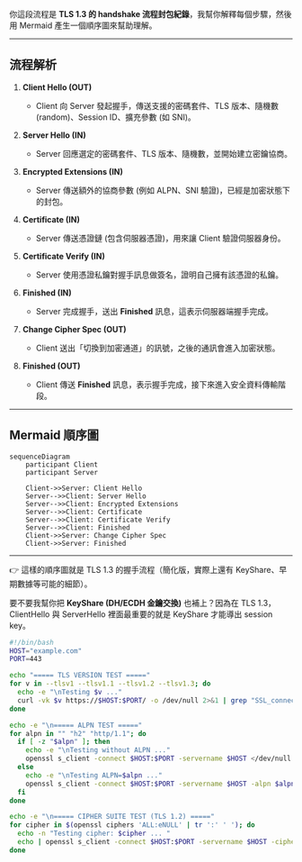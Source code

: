 你這段流程是 **TLS 1.3 的 handshake 流程封包紀錄**，我幫你解釋每個步驟，然後用 Mermaid 產生一個順序圖來幫助理解。

---

## 流程解析

1. **Client Hello (OUT)**

   * Client 向 Server 發起握手，傳送支援的密碼套件、TLS 版本、隨機數 (random)、Session ID、擴充參數 (如 SNI)。

2. **Server Hello (IN)**

   * Server 回應選定的密碼套件、TLS 版本、隨機數，並開始建立密鑰協商。

3. **Encrypted Extensions (IN)**

   * Server 傳送額外的協商參數 (例如 ALPN、SNI 驗證)，已經是加密狀態下的封包。

4. **Certificate (IN)**

   * Server 傳送憑證鏈 (包含伺服器憑證)，用來讓 Client 驗證伺服器身份。

5. **Certificate Verify (IN)**

   * Server 使用憑證私鑰對握手訊息做簽名，證明自己擁有該憑證的私鑰。

6. **Finished (IN)**

   * Server 完成握手，送出 **Finished** 訊息，這表示伺服器端握手完成。

7. **Change Cipher Spec (OUT)**

   * Client 送出「切換到加密通道」的訊號，之後的通訊會進入加密狀態。

8. **Finished (OUT)**

   * Client 傳送 **Finished** 訊息，表示握手完成，接下來進入安全資料傳輸階段。

---

## Mermaid 順序圖

```mermaid
sequenceDiagram
    participant Client
    participant Server

    Client->>Server: Client Hello
    Server-->>Client: Server Hello
    Server-->>Client: Encrypted Extensions
    Server-->>Client: Certificate
    Server-->>Client: Certificate Verify
    Server-->>Client: Finished
    Client->>Server: Change Cipher Spec
    Client->>Server: Finished
```

---

👉 這樣的順序圖就是 TLS 1.3 的握手流程（簡化版，實際上還有 KeyShare、早期數據等可能的細節）。

要不要我幫你把 **KeyShare (DH/ECDH 金鑰交換)** 也補上？因為在 TLS 1.3，ClientHello 與 ServerHello 裡面最重要的就是 KeyShare 才能導出 session key。



```bash
#!/bin/bash
HOST="example.com"
PORT=443

echo "===== TLS VERSION TEST ====="
for v in --tlsv1 --tlsv1.1 --tlsv1.2 --tlsv1.3; do
  echo -e "\nTesting $v ..."
  curl -vk $v https://$HOST:$PORT/ -o /dev/null 2>&1 | grep "SSL_connect"
done

echo -e "\n===== ALPN TEST ====="
for alpn in "" "h2" "http/1.1"; do
  if [ -z "$alpn" ]; then
    echo -e "\nTesting without ALPN ..."
    openssl s_client -connect $HOST:$PORT -servername $HOST </dev/null 2>&1 | grep "Protocol\|Cipher\|ALPN"
  else
    echo -e "\nTesting ALPN=$alpn ..."
    openssl s_client -connect $HOST:$PORT -servername $HOST -alpn $alpn </dev/null 2>&1 | grep "Protocol\|Cipher\|ALPN"
  fi
done

echo -e "\n===== CIPHER SUITE TEST (TLS 1.2) ====="
for cipher in $(openssl ciphers 'ALL:eNULL' | tr ':' ' '); do
  echo -n "Testing cipher: $cipher ... "
  echo | openssl s_client -connect $HOST:$PORT -servername $HOST -cipher $cipher -tls1_2 2>/dev/null | grep "Cipher is" || echo "FAILED"
done

```
